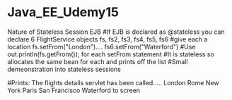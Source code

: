 # Java_EE_Udemy15
Nature of Stateless Session EJB
#If EJB is declared as @stateless you can declare 6 FlightService objects fs, fs2, fs3, fs4, fs5, fs6
#give each a location fs.setFrom("London").... fs6.setFrom("Waterford")
#Use out.println(fs.getFrom()); for each setFrom statement
#It is stateless so allocates the same bean for each and prints off the list
#Small demeonstration into stateless sessions

#Prints: The flights details servlet has been called.....
London
Rome
New York
Paris
San Francisco
Waterford to screen
